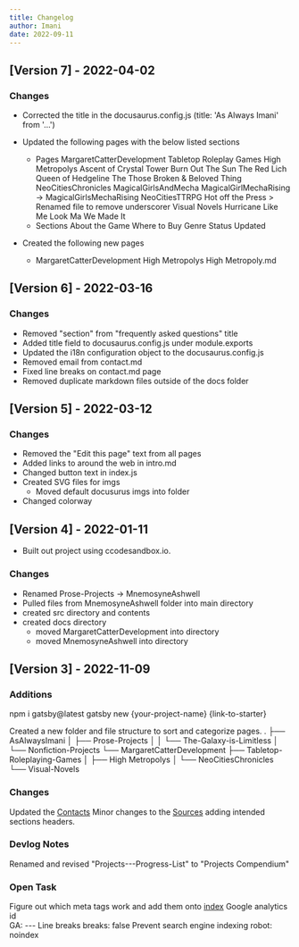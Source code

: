 ```yaml
---
title: Changelog
author: Imani
date: 2022-09-11
---
```


## [Version 7] - 2022-04-02

### Changes
- Corrected the title in the docusaurus.config.js (title: 'As Always Imani' from '...')

- Updated the following pages with the below listed sections
    - Pages
        MargaretCatterDevelopment
            Tabletop Roleplay Games
                High Metropolys
                    Ascent of Crystal Tower
                    Burn Out The Sun
                    The Red Lich Queen of Hedgeline
                    The Those Broken & Beloved Thing
                NeoCitiesChronicles
                    MagicalGirlsAndMecha
                    MagicalGirlMechaRising -> MagicalGirlsMechaRising
                    NeoCitiesTTRPG
                Hot off the Press
                    > Renamed file to remove underscorer
            Visual Novels
                Hurricane Like Me
                Look Ma We Made It
    - Sections
        About the Game
        Where to Buy 
        Genre
        Status
        Updated
- Created the following new pages
    - MargaretCatterDevelopment
            High Metropolys
                High Metropoly.md

## [Version 6] - 2022-03-16

### Changes

- Removed "section" from "frequently asked questions" title
- Added title field to docusaurus.config.js under module.exports
- Updated the i18n configuration object to the docusaurus.config.js
- Removed email from contact.md
- Fixed line breaks on contact.md page
- Removed duplicate markdown files outside of the docs folder

## [Version 5] - 2022-03-12

### Changes

- Removed the "Edit this page" text from all pages
- Added links to around the web in intro.md
- Changed button text in index.js
- Created SVG files for imgs
    - Moved default docusurus imgs into folder
- Changed colorway

## [Version 4] - 2022-01-11

- Built out project using ccodesandbox.io.

### Changes

- Renamed Prose-Projects -> MnemosyneAshwell
- Pulled files from MnemosyneAshwell folder into main directory
- created src directory and contents
- created docs directory
  - moved MargaretCatterDevelopment into directory
  - moved MnemosyneAshwell into directory

## [Version 3] - 2022-11-09

### Additions

npm i gatsby@latest
gatsby new {your-project-name} {link-to-starter}

Created a new folder and file structure to sort and categorize pages.
.
├── AsAlwaysImani
│   ├── Prose-Projects
│   │   └── The-Galaxy-is-Limitless
│   └── Nonfiction-Projects
└── MargaretCatterDevelopment
    ├── Tabletop-Roleplaying-Games
    │   ├── High Metropolys
    │   └── NeoCitiesChronicles
    └── Visual-Novels

### Changes

Updated the [Contacts](contact.md)
Minor changes to the [Sources](sources.md) adding intended sections headers.

### Devlog Notes

Renamed and revised "Projects---Progress-List" to "Projects Compendium"

### Open Task

Figure out which meta tags work and add them onto [index](index.md)
    Google analytics id  
        GA: ---
    Line breaks
        breaks: false
    Prevent search engine indexing
        robot: noindex


